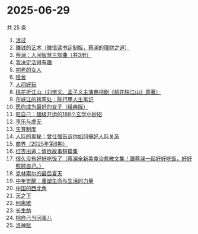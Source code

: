 # 2025-06-29

共 25 条

<!-- BEGIN WEREAD -->
<!-- 最后更新时间 2025-06-29 15:08:42 +0800 -->
1. [活过](https://weread.qq.com/web/bookDetail/6d832730813ab9f00g015126)
1. [赚钱的艺术（微信读书定制版，蔡澜的理财之道）](https://weread.qq.com/web/bookDetail/1fe32b60813ab9052g011c9e)
1. [蔡澜：人间智慧三部曲（共3册）](https://weread.qq.com/web/bookDetail/742320d0813ab8ff9g01995b)
1. [我决定活得有趣](https://weread.qq.com/web/bookDetail/4b0327105dd6dc4b003bbc5)
1. [初老的女人](https://weread.qq.com/web/bookDetail/31832ad0813aba13eg01342b)
1. [哑舍](https://weread.qq.com/web/bookDetail/659321d075f86bc6g0167ed)
1. [人间好玩](https://weread.qq.com/web/bookDetail/b8e32f90722fc839b8ec124)
1. [桃花折江山（刘学义、孟子义主演电视剧《桃花映江山》原著）](https://weread.qq.com/web/bookDetail/cd3326d0717c3e36cd3a199)
1. [在峡江的转弯处：陈行甲人生笔记](https://weread.qq.com/web/bookDetail/bca326a0813ab8f5ag016fc1)
1. [愿你成为最好的女子（经典版）](https://weread.qq.com/web/bookDetail/f6c32ab07200b281f6c725a)
1. [旺自己：超级开运的188个玄学小妙招](https://weread.qq.com/web/bookDetail/edb321d0813aba0efg01605a)
1. [享乐与虚无](https://weread.qq.com/web/bookDetail/43a32aa0813aba117g0130e2)
1. [生育制度](https://weread.qq.com/web/bookDetail/f9132af07165a293f91a6ec)
1. [人际的奥秘：曾仕强告诉你如何搞好人际关系](https://weread.qq.com/web/bookDetail/006329805b3739006f917d1)
1. [商界（2025年第6期）](https://weread.qq.com/web/bookDetail/0f632ea0813aba107g01161d)
1. [红杏出逃：情欲故事短篇集](https://weread.qq.com/web/bookDetail/5f9323c0813ab9faeg01613e)
1. [很久没有好好吃饭了（蔡澜全新美食治愈散文集！跟蔡澜一起好好吃饭，好好照顾自己。）](https://weread.qq.com/web/bookDetail/741329d0813ab9aacg0102d2)
1. [克林索尔的最后夏天](https://weread.qq.com/web/bookDetail/2eb32580813aba09dg01940c)
1. [中年觉醒：重塑生命与生活的力量](https://weread.qq.com/web/bookDetail/a8e32b20813aba09eg016d64)
1. [中国的西北角](https://weread.qq.com/web/bookDetail/c3a32400813ab9a18g01031b)
1. [天之下](https://weread.qq.com/web/bookDetail/4de326a0721770aa4de95f4)
1. [别离歌](https://weread.qq.com/web/bookDetail/b3f32960813aba0f7g0152c8)
1. [长生劫](https://weread.qq.com/web/bookDetail/7df32f80813ab9fcfg0196f6)
1. [把自己当回事儿](https://weread.qq.com/web/bookDetail/d2d32fe07247528dd2d5ac6)
1. [洛神赋](https://weread.qq.com/web/bookDetail/36432460813ab956ag017915)
<!-- END WEREAD -->